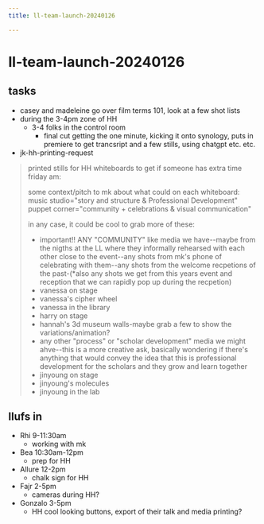 ```yaml
---
title: ll-team-launch-20240126

---
```


# ll-team-launch-20240126
## tasks
* casey and madeleine go over film terms 101, look at a few shot lists
* during the 3-4pm zone of HH
    * 3-4 folks in the control room
        * final cut getting the one minute, kicking it onto synology, puts in premiere to get trancsript and a few stills, using chatgpt etc. etc.
* jk-hh-printing-request
> printed stills for HH whiteboards to get if someone has extra time friday am:
> 
> some context/pitch to mk about what could on each whiteboard:
> music studio="story and structure & Professional Development"
> puppet corner="community + celebrations & visual communication"
> 
> in any case, it could be cool to grab more of these:
> - important!! ANY "COMMUNITY" like media we have--maybe from the nigths at the LL where they informally rehearsed with each other close to the event--any shots from mk's phone of celebrating with them--any shots from the welcome recpetions of the past-(*also any shots we get from this years event and reception that we can rapidly pop up during the recpetion)
> - vanessa on stage
> - vanessa's cipher wheel
> - vanessa in the library
> - harry on stage
> - hannah's 3d museum walls-maybe grab a few to show the variations/animation?
> - any other "process" or "scholar development" media we might ahve--this is a more creative ask, basically wondering if there's anything that would convey the idea that this is professional development for the scholars and they grow and learn together
> - jinyoung on stage
> - jinyoung's molecules
> - jinyoung in the lab

## llufs in
* Rhi 9-11:30am
    * working with mk
* Bea 10:30am-12pm
    * prep for HH
* Allure 12-2pm
    * chalk sign for HH
* Fajr 2-5pm
    * cameras during HH?
* Gonzalo 3-5pm
    * HH cool looking buttons, export of their talk and media printing?